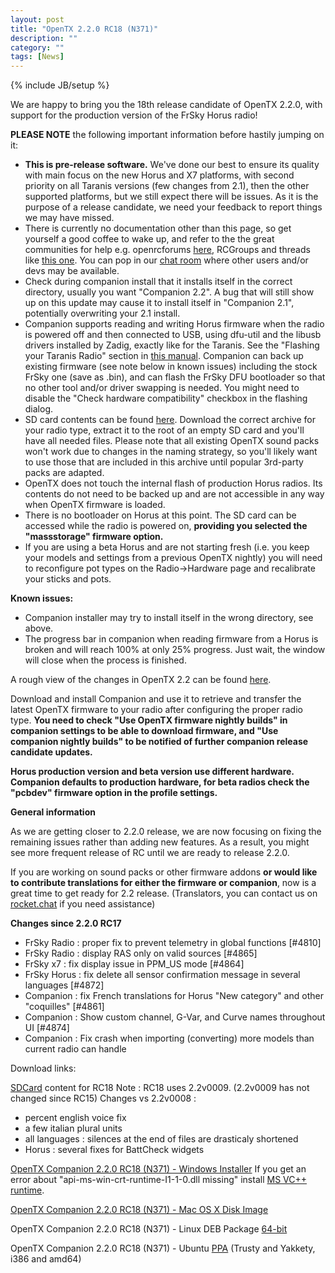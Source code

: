 ```yaml
---
layout: post
title: "OpenTX 2.2.0 RC18 (N371)"
description: ""
category: ""
tags: [News]
---
```

{% include JB/setup %}

We are happy to bring you the 18th release candidate of OpenTX 2.2.0, with support for the production version of the FrSky Horus radio!

**PLEASE NOTE** the following important information before hastily jumping on it:

- **This is pre-release software.** We've done our best to ensure its quality with main focus on the new Horus and X7 platforms, with second priority on all Taranis versions (few changes from 2.1), then the other supported platforms, but we still expect there will be issues. As it is the purpose of a release candidate, we need your feedback to report things we may have missed.
- There is currently no documentation other than this page, so get yourself a good coffee to wake up, and refer to the the great communities for help e.g. openrcforums [here](http://openrcforums.com/forum/viewtopic.php?f=45&t=9158), RCGroups and threads like [this one](http://www.rcgroups.com/forums/showthread.php?t=2727927). You can pop in our [chat room](http://opentx.rocket.chat) where other users and/or devs may be available.
- Check during companion install that it installs itself in the correct directory, usually you want "Companion 2.2". A bug that will still show up on this update may cause it to install itself in "Companion 2.1", potentially overwriting your 2.1 install.
- Companion supports reading and writing Horus firmware when the radio is powered off  and then connected to USB, using dfu-util and the libusb drivers installed by Zadig, exactly like for the Taranis. See the "Flashing your Taranis Radio" section in [this manual](https://opentx.gitbooks.io/opentx-taranis-manual/content/companion-introduction.html). Companion can back up existing firmware (see note below in known issues) including the stock FrSky one (save as .bin), and can flash the FrSky DFU bootloader so that no other tool and/or driver swapping is needed. You might need to disable the "Check hardware compatibility" checkbox in the flashing dialog.
- SD card contents can be found [here](http://downloads.open-tx.org/2.2/nightly/sdcard/). Download the correct archive for your radio type, extract it to the root of an empty SD card and you'll have all needed files. Please note that all existing OpenTX sound packs won't work due to changes in the naming strategy, so you'll likely want to use those that are included in this archive until popular 3rd-party packs are adapted.
- OpenTX does not touch the internal flash of production Horus radios. Its contents do not need to be backed up and are not accessible in any way when OpenTX firmware is loaded.
- There is no bootloader on Horus at this point. The SD card can be accessed while the radio is powered on, **providing you selected the "massstorage" firmware option.**
- If you are using a beta Horus and are not starting fresh (i.e. you keep your models and settings from a previous OpenTX nightly) you will need to reconfigure pot types on the Radio->Hardware page and recalibrate your sticks and pots.

**Known issues:**

- Companion installer may try to install itself in the wrong directory, see above.
- The progress bar in companion when reading firmware from a Horus is broken and will reach 100% at only 25% progress. Just wait, the window will close when the process is finished.

A rough view of the changes in OpenTX 2.2 can be found [here](https://github.com/opentx/opentx/issues?page=1&q=is%3Aissue+is%3Aclosed+milestone%3A%22OpenTX+2.2.0%22).

Download and install Companion and use it to retrieve and transfer the latest OpenTX firmware to your radio after configuring the proper radio type.
**You need to check "Use OpenTX firmware nightly builds" in companion settings to be able to download firmware, and "Use companion nightly builds" to be notified of further companion release candidate updates.**

**Horus production version and beta version use different hardware. Companion defaults to production hardware, for beta radios check the "pcbdev" firmware option in the profile settings.**

**General information**

As we are getting closer to 2.2.0 release, we are now focusing on fixing the remaining issues rather than adding new features. As a result, you might see more frequent release of RC until we are ready to release 2.2.0.

If you are working on sound packs or other firmware addons **or would like to contribute translations for either the firmware or companion**, now is a great time to get ready for 2.2 release. (Translators, you can contact us on [rocket.chat](https://opentx.rocket.chat/) if you need assistance)

**Changes since 2.2.0 RC17**
- FrSky Radio : proper fix to prevent telemetry in global functions [#4810]
- FrSky Radio : display RAS only on valid sources [#4865]
- FrSky x7 : fix display issue in PPM_US mode [#4864]
- FrSky Horus : fix delete all sensor confirmation message in several languages [#4872]
- Companion : fix French translations for Horus "New category" and other "coquilles" [#4861]
- Companion : Show custom channel, G-Var, and Curve names throughout UI [#4874]
- Companion : Fix crash when importing (converting) more models than current radio can handle


Download links:

[SDCard](http://downloads.open-tx.org/2.2/nightly/sdcard/) content for RC18
Note : RC18 uses 2.2v0009. (2.2v0009 has not changed since RC15)
Changes vs 2.2v0008 :
- percent english voice fix
- a few italian plural units
- all languages : silences at the end of files are drasticaly shortened
- Horus : several fixes for BattCheck widgets

[OpenTX Companion 2.2.0 RC18 (N371) - Windows Installer](http://downloads.open-tx.org/2.2/nightly/companion/windows/companion-windows-2.2.0N371.exe)
If you get an error about "api-ms-win-crt-runtime-I1-1-0.dll missing" install [MS VC++ runtime](https://support.microsoft.com/en-us/help/2999226/update-for-universal-c-runtime-in-windows).

[OpenTX Companion 2.2.0 RC18 (N371) - Mac OS X Disk Image](http://downloads.open-tx.org/2.2/nightly/companion/macosx/opentx-companion-2.2.0N371.dmg)

OpenTX Companion 2.2.0 RC18 (N371) - Linux DEB Package [64-bit](http://downloads.open-tx.org/2.2/nightly/companion/linux/companion22_2.2.0N371_amd64.deb)

OpenTX Companion 2.2.0 RC18 (N371) - Ubuntu [PPA](https://launchpad.net/~opentx-test/+archive/ubuntu/ppa) (Trusty and Yakkety, i386 and amd64)
